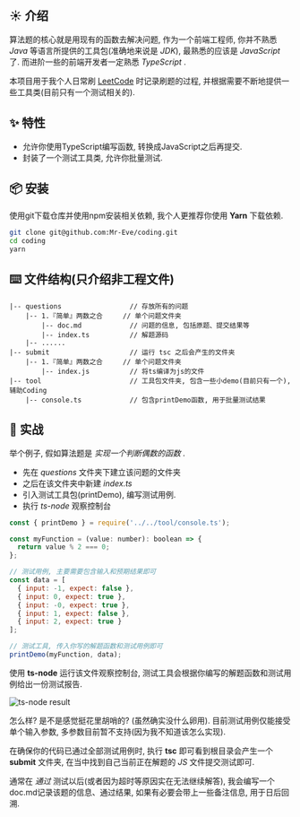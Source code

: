 ## ☀️ 介绍

算法题的核心就是用现有的函数去解决问题, 作为一个前端工程师, 你并不熟悉 *Java* 等语言所提供的工具包(准确地来说是 *JDK*), 最熟悉的应该是 *JavaScript* 了. 而进阶一些的前端开发者一定熟悉 *TypeScript* .

本项目用于我个人日常刷 [LeetCode](https://leetcode-cn.com/) 时记录刷题的过程, 并根据需要不断地提供一些工具类(目前只有一个测试相关的).


## ✨ 特性

- 允许你使用TypeScript编写函数, 转换成JavaScript之后再提交.
- 封装了一个测试工具类, 允许你批量测试.


## 📦 安装

使用git下载仓库并使用npm安装相关依赖, 我个人更推荐你使用 **Yarn** 下载依赖.

```bash
git clone git@github.com:Mr-Eve/coding.git
cd coding
yarn
```
## ⌨️ 文件结构(只介绍非工程文件)

    |-- questions                 // 存放所有的问题
        |-- 1.『简单』两数之合     // 单个问题文件夹
            |-- doc.md            // 问题的信息, 包括原题、提交结果等
            |-- index.ts          // 解题源码
        |-- ......
    |-- submit                    // 运行 tsc 之后会产生的文件夹
        |-- 1.『简单』两数之合     // 单个问题文件夹
            |-- index.js          // 将ts编译为js的文件
    |-- tool                      // 工具包文件夹, 包含一些小demo(目前只有一个), 辅助Coding
        |-- console.ts            // 包含printDemo函数, 用于批量测试结果


## 🔨 实战

举个例子, 假如算法题是 *实现一个判断偶数的函数* .
- 先在 *questions* 文件夹下建立该问题的文件夹
- 之后在该文件夹中新建 *index.ts*
- 引入测试工具包(printDemo), 编写测试用例.
- 执行 *ts-node* 观察控制台

```javascript
const { printDemo } = require('../../tool/console.ts');

const myFunction = (value: number): boolean => {
  return value % 2 === 0;
};

// 测试用例, 主要需要包含输入和预期结果即可
const data = [
  { input: -1, expect: false },
  { input: 0, expect: true },
  { input: -0, expect: true },
  { input: 1, expect: false },
  { input: 2, expect: true }
];

// 测试工具, 传入你写的解题函数和测试用例即可
printDemo(myFunction, data);

```

使用 **ts-node** 运行该文件观察控制台, 测试工具会根据你编写的解题函数和测试用例给出一份测试报告. 

<!-- (https://file.qingflow.com/uploads/file/b5d85e36-50e9-4143-92cd-0aec7df1b422.png) -->

![ts-node result](https://file.qingflow.com/uploads/file/b5d85e36-50e9-4143-92cd-0aec7df1b422.png)

怎么样? 是不是感觉挺花里胡哨的? (虽然确实没什么卵用). 目前测试用例仅能接受单个输入参数, 多参数目前暂不支持(因为我不知道该怎么实现). 

在确保你的代码已通过全部测试用例时, 执行 **tsc** 即可看到根目录会产生一个 **submit** 文件夹, 在当中找到自己当前正在解题的 *JS* 文件提交测试即可. 

通常在 *通过* 测试以后(或者因为超时等原因实在无法继续解答), 我会编写一个doc.md记录该题的信息、通过结果, 如果有必要会带上一些备注信息, 用于日后回溯. 
